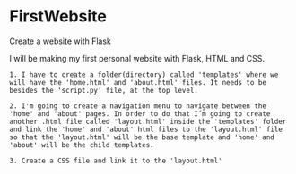 # FirstWebsite
Create a website with Flask

I will be making my first personal website with Flask, HTML and CSS.

    1. I have to create a folder(directory) called 'templates' where we will have the 'home.html' and 'about.html' files. It needs to be besides the 'script.py' file, at the top level.

    2. I'm going to create a navigation menu to navigate between the 'home' and 'about' pages. In order to do that I´m going to create another .html file called 'layout.html' inside the 'templates' folder and link the 'home' and 'about' html files to the 'layout.html' file so that the 'layout.html' will be the base template and 'home' and 'about' will be the child templates.

    3. Create a CSS file and link it to the 'layout.html'

